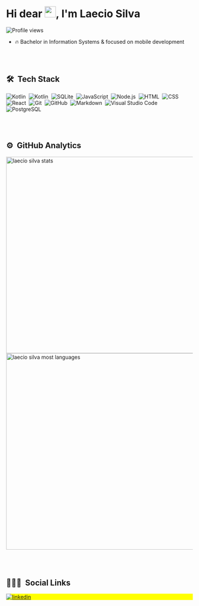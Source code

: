 
<h1 align="left">Hi dear <img  width="30px" height="30px" src="https://raw.githubusercontent.com/kaueMarques/kaueMarques/master/hi.gif"/>, I'm Laecio Silva</h1>
<p align="left"> <img src="https://komarev.com/ghpvc/?username=Laecio12&color=yellow" alt="Profile views" /> </p>

- 🔥 Bachelor in Information Systems & focused on mobile development 



<br><br>

## 🛠 &nbsp;Tech Stack
![Kotlin](https://img.shields.io/badge/-Android-05122A?style=flat&logo=android)&nbsp;
![Kotlin](https://img.shields.io/badge/-Kotlin-05122A?style=flat&logo=kotlin)&nbsp;
![SQLite](https://img.shields.io/badge/-SQLite-05122A?style=flat&logo=sqlite)&nbsp;
![JavaScript](https://img.shields.io/badge/-JavaScript-05122A?style=flat&logo=javascript)&nbsp;
![Node.js](https://img.shields.io/badge/-Node.js-05122A?style=flat&logo=node.js)&nbsp;
![HTML](https://img.shields.io/badge/-HTML-05122A?style=flat&logo=HTML5)&nbsp;
![CSS](https://img.shields.io/badge/-CSS-05122A?style=flat&logo=CSS3&logoColor=1572B6)&nbsp;
![React](https://img.shields.io/badge/-React-05122A?style=flat&logo=react)&nbsp;
![Git](https://img.shields.io/badge/-Git-05122A?style=flat&logo=git)&nbsp;
![GitHub](https://img.shields.io/badge/-GitHub-05122A?style=flat&logo=github)&nbsp;
![Markdown](https://img.shields.io/badge/-Markdown-05122A?style=flat&logo=markdown)&nbsp;
![Visual Studio Code](https://img.shields.io/badge/-Visual%20Studio%20Code-05122A?style=flat&logo=visual-studio-code&logoColor=007ACC)&nbsp;
![PostgreSQL](https://img.shields.io/badge/-PostgreSQL-05122A?style=flat&logo=postgresql)&nbsp;


<br><br>

## ⚙️ &nbsp;GitHub Analytics

<p align="left">
<img width="530em" src="https://github-readme-stats.vercel.app/api?username=Laecio12&show_icons=true&theme=vision-friendly-dark" alt="laecio silva stats"/>
<img width="530em" src="https://github-readme-stats.vercel.app/api/top-langs/?username=Laecio12&layout=compact&theme=vision-friendly-dark" alt="laecio silva most languages"/>
</p>

<br><br>

## 👨🏽‍🦲 &nbsp;Social Links

<p align="left" style="background:yellow">


<a href="https://www.linkedin.com/in/laecio/" target="_blank">
  <img align="center" src="https://img.shields.io/badge/-laecio-05122A?style=flat&logo=linkedin" alt="linkedin"/>
</a>

</p>

